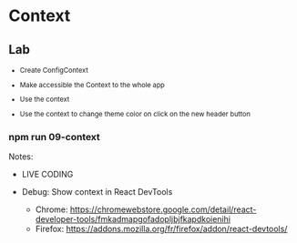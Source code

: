<!-- .slide: class="exercice" -->

# Context

## Lab

<small>

- Create ConfigContext

- Make accessible the Context to the whole app

- Use the context

- Use the context to change theme color on click on the new header button

</small>

### npm run 09-context

Notes:

- LIVE CODING

- Debug: Show context in React DevTools
  - Chrome: https://chromewebstore.google.com/detail/react-developer-tools/fmkadmapgofadopljbjfkapdkoienihi
  - Firefox: https://addons.mozilla.org/fr/firefox/addon/react-devtools/
